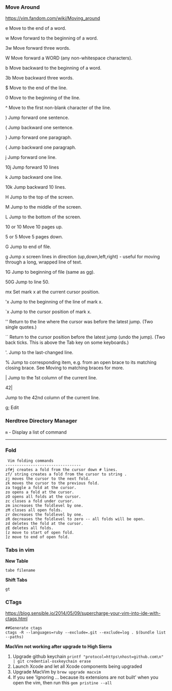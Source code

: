 ### Move Around
https://vim.fandom.com/wiki/Moving_around

e 
Move to the end of a word.

w 
Move forward to the beginning of a word.

3w 
Move forward three words.

W 
Move forward a WORD (any non-whitespace characters).

b 
Move backward to the beginning of a word.

3b 
Move backward three words.

$ 
Move to the end of the line.

0 
Move to the beginning of the line.

^ 
Move to the first non-blank character of the line.

) 
Jump forward one sentence.

( 
Jump backward one sentence.

} 
Jump forward one paragraph.

{ 
Jump backward one paragraph.

j 
Jump forward one line.

10j 
Jump forward 10 lines

k 
Jump backward one line.

10k 
Jump backward 10 lines.

H 
Jump to the top of the screen.

M 
Jump to the middle of the screen.

L 
Jump to the bottom of the screen.

10<PageUp> or 10<CTRL-B>
Move 10 pages up.
 
5<PageDown> or 5<CTRL-F>
Move 5 pages down.
 
G 
Jump to end of file.

g
Jump x screen lines in direction (up,down,left,right) - useful for moving through a long, wrapped line of text.

1G 
Jump to beginning of file (same as gg).

50G 
Jump to line 50.

mx 
Set mark x at the current cursor position.

'x 
Jump to the beginning of the line of mark x.

`x 
Jump to the cursor position of mark x.

''
Return to the line where the cursor was before the latest jump.
(Two single quotes.)

``
Return to the cursor position before the latest jump (undo the jump).
(Two back ticks. This is above the Tab key on some keyboards.)

'. 
Jump to the last-changed line.

 % 
Jump to corresponding item, e.g. from an open brace to its matching closing brace. See Moving to matching braces for more.

| 
Jump to the 1st column of the current line.

42| 

Jump to the 42nd column of the current line.

g; Edit

### Nerdtree Directory Manager

`m` - Display a list of command

----------

### Fold

```
 Vim folding commands
---------------------------------
zf#j creates a fold from the cursor down # lines.
zf/ string creates a fold from the cursor to string .
zj moves the cursor to the next fold.
zk moves the cursor to the previous fold.
za toggle a fold at the cursor.
zo opens a fold at the cursor.
zO opens all folds at the cursor.
zc closes a fold under cursor. 
zm increases the foldlevel by one.
zM closes all open folds.
zr decreases the foldlevel by one.
zR decreases the foldlevel to zero -- all folds will be open.
zd deletes the fold at the cursor.
zE deletes all folds.
[z move to start of open fold.
]z move to end of open fold.
```

### Tabs in vim

**New Table**

`tabe filename`


**Shift Tabs**

`gt`

### CTags

https://blog.sensible.io/2014/05/09/supercharge-your-vim-into-ide-with-ctags.html
```
##Generate ctags
ctags -R --languages=ruby --exclude=.git --exclude=log . $(bundle list --paths)
```


**MacVim not working after upgrade to High Sierra**

1. Upgrade github keychain `printf "protocol=https\nhost=github.com\n" | git credential-osxkeychain erase`
2. Launch Xcode and let all Xcode components being upgraded
3. Upgrade MacVim by `brew upgrade macvim`
4. If you see 'Ignoring ... because its extensions are not built' when you open the vim, then run this `gem pristine --all`
